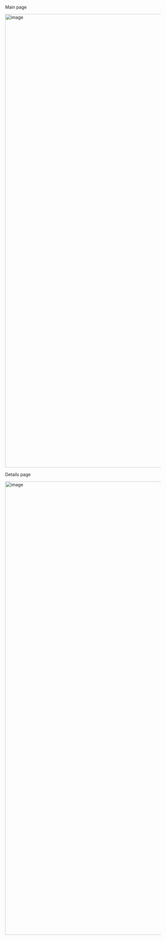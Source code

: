 Main page

<img width="1468" alt="image" src="https://github.com/user-attachments/assets/a266816e-7721-48f7-83ce-e197d2900b69" />

Details page

<img width="1468" alt="image" src="https://github.com/user-attachments/assets/1a1e1f72-885b-4ed5-9e9f-38303dc211a7" />

